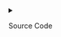 <details>

<summary>

Source Code
  
</summary>

```Rust

/*
* Copyright (C) 2019-2021 TON Labs. All Rights Reserved.
*
* Licensed under the SOFTWARE EVALUATION License (the "License"); you may not use
* this file except in compliance with the License.
*
* Unless required by applicable law or agreed to in writing, software
* distributed under the License is distributed on an "AS IS" BASIS,
* WITHOUT WARRANTIES OR CONDITIONS OF ANY KIND, either express or implied.
* See the License for the specific TON DEV software governing permissions and
* limitations under the License.
*/

mod param_type_tests {
    use crate::{Param, ParamType};

    #[test]
    fn test_param_type_signature() {
        assert_eq!(ParamType::Uint(256).type_signature(), "uint256".to_owned());
        assert_eq!(ParamType::Int(64).type_signature(), "int64".to_owned());
        assert_eq!(ParamType::Bool.type_signature(), "bool".to_owned());

        assert_eq!(
            ParamType::Array(Box::new(ParamType::Cell)).type_signature(),
            "cell[]".to_owned()
        );

        assert_eq!(
            ParamType::FixedArray(Box::new(ParamType::Int(33)), 2).type_signature(),
            "int33[2]".to_owned()
        );

        assert_eq!(
            ParamType::FixedArray(Box::new(ParamType::Array(Box::new(ParamType::Bytes))), 2)
                .type_signature(),
            "bytes[][2]".to_owned()
        );

        let mut tuple_params = vec![];
        tuple_params.push(Param {
            name: "a".to_owned(),
            kind: ParamType::Uint(123),
        });
        tuple_params.push(Param {
            name: "b".to_owned(),
            kind: ParamType::Int(8),
        });

        let tuple_with_tuple = vec![
            Param {
                name: "a".to_owned(),
                kind: ParamType::Tuple(tuple_params.clone()),
            },
            Param {
                name: "b".to_owned(),
                kind: ParamType::Token,
            },
        ];

        assert_eq!(
            ParamType::Tuple(tuple_params.clone()).type_signature(),
            "(uint123,int8)".to_owned()
        );

        assert_eq!(
            ParamType::Array(Box::new(ParamType::Tuple(tuple_with_tuple))).type_signature(),
            "((uint123,int8),gram)[]".to_owned()
        );

        assert_eq!(
            ParamType::FixedArray(Box::new(ParamType::Tuple(tuple_params)), 4).type_signature(),
            "(uint123,int8)[4]".to_owned()
        );

        assert_eq!(
            ParamType::Map(Box::new(ParamType::Int(456)), Box::new(ParamType::Address))
                .type_signature(),
            "map(int456,address)".to_owned()
        );

        assert_eq!(ParamType::String.type_signature(), "string".to_owned());

        assert_eq!(
            ParamType::VarUint(16).type_signature(),
            "varuint16".to_owned()
        );
        assert_eq!(
            ParamType::VarInt(32).type_signature(),
            "varint32".to_owned()
        );

        assert_eq!(
            ParamType::Optional(Box::new(ParamType::Int(123))).type_signature(),
            "optional(int123)".to_owned()
        );
        assert_eq!(
            ParamType::Ref(Box::new(ParamType::Uint(123))).type_signature(),
            "ref(uint123)".to_owned()
        );
    }
}

mod deserialize_tests {
    use crate::ParamType;

    #[test]
    fn param_type_deserialization() {
        let s = r#"["uint256", "int64", "bool", "bool[]", "int33[2]", "bool[][2]",
            "tuple", "tuple[]", "tuple[4]", "cell", "map(int3,bool)", "map(uint1023,tuple[][5])",
            "address", "bytes", "fixedbytes32", "token", "time", "expire", "pubkey", "string",
            "varuint16", "varint32", "optional(bytes)", "ref(bool)"]"#;
        let deserialized: Vec<ParamType> = serde_json::from_str(s).unwrap();
        assert_eq!(
            deserialized,
            vec![
                ParamType::Uint(256),
                ParamType::Int(64),
                ParamType::Bool,
                ParamType::Array(Box::new(ParamType::Bool)),
                ParamType::FixedArray(Box::new(ParamType::Int(33)), 2),
                ParamType::FixedArray(Box::new(ParamType::Array(Box::new(ParamType::Bool))), 2),
                ParamType::Tuple(vec![]),
                ParamType::Array(Box::new(ParamType::Tuple(vec![]))),
                ParamType::FixedArray(Box::new(ParamType::Tuple(vec![])), 4),
                ParamType::Cell,
                ParamType::Map(Box::new(ParamType::Int(3)), Box::new(ParamType::Bool)),
                ParamType::Map(
                    Box::new(ParamType::Uint(1023)),
                    Box::new(ParamType::FixedArray(
                        Box::new(ParamType::Array(Box::new(ParamType::Tuple(vec![])))),
                        5
                    ))
                ),
                ParamType::Address,
                ParamType::Bytes,
                ParamType::FixedBytes(32),
                ParamType::Token,
                ParamType::Time,
                ParamType::Expire,
                ParamType::PublicKey,
                ParamType::String,
                ParamType::VarUint(16),
                ParamType::VarInt(32),
                ParamType::Optional(Box::new(ParamType::Bytes)),
                ParamType::Ref(Box::new(ParamType::Bool)),
            ]
        );
    }
}



```

Happy 1-year birthday! It's great to celebrate milestones. Now, let's dive into the Rust codebase related to Blockchain, ABI, and smart contracts.

The code you've provided seems to be part of a Rust test suite for param type handling. It involves testing the serialization and deserialization of different param types used in the context of smart contracts. Let's break down some key points:

### 1. **Param Type Signature Tests**
   - The `test_param_type_signature` function checks if the type signatures of various `ParamType` instances are correctly generated.

   - It covers basic types like `Uint`, `Int`, and `Bool`, as well as more complex types such as arrays, fixed arrays, tuples, maps, strings, and others.

   - Example: The `ParamType::Uint(256).type_signature()` should return "uint256".

   - These tests are crucial for ensuring that the ABI specifications are correctly implemented.

### 2. **Param Type Deserialization Tests**
   - The `param_type_deserialization` function tests the deserialization of JSON representations into `ParamType` instances.

   - It uses the serde_json crate to deserialize a JSON array representing various param types.

   - Example: Deserializing `["uint256", "int64", "bool", ...]` should result in a vector of corresponding `ParamType` instances.

   - This is important for handling input data in a smart contract, converting it from an external format (JSON in this case) to the internal representation.

### 3. **Licensing Information**
   - The code begins with licensing information, specifying that it falls under the "SOFTWARE EVALUATION License." It's essential to comply with the licensing terms provided.

### 4. **Rust Features and Best Practices**
   - The code utilizes Rust's testing framework with the `#[test]` attribute for unit testing.

   - It leverages Rust's module system to organize code, separating tests into different modules (`param_type_tests` and `deserialize_tests`).

   - The usage of Rust enums, structs, and traits (`ParamType`, `Param`) aligns with Rust's strong type system, providing clarity and safety.

   - The serde_json crate is used for JSON serialization and deserialization, a common practice in Rust projects.

### 5. **Potential Enhancements**
   - Depending on the broader context of the codebase, you might consider additional optimizations, error handling improvements, or documentation to enhance code robustness and maintainability.

Feel free to ask specific questions or request a deeper exploration of any particular aspect of the code!

  
</details>

